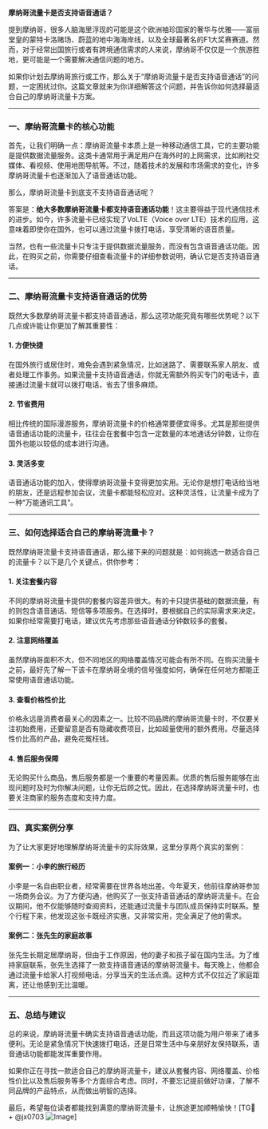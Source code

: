 **摩纳哥流量卡是否支持语音通话？**

提到摩纳哥，很多人脑海里浮现的可能是这个欧洲袖珍国家的奢华与优雅——富丽堂皇的蒙特卡洛赌场、蔚蓝的地中海海岸线，以及全球最著名的F1大奖赛赛道。然而，对于经常出国旅行或者有跨境通信需求的人来说，摩纳哥不仅仅是一个旅游胜地，更可能是一个需要解决通信问题的地方。

如果你计划去摩纳哥旅行或工作，那么关于“摩纳哥流量卡是否支持语音通话”的问题，一定困扰过你。这篇文章就来为你详细解答这个问题，并告诉你如何选择最适合自己的摩纳哥流量卡方案。

---

### **一、摩纳哥流量卡的核心功能**

首先，让我们明确一点：摩纳哥流量卡本质上是一种移动通信工具，它的主要功能是提供数据流量服务。这类卡通常用于满足用户在海外时的上网需求，比如刷社交媒体、看视频、使用地图导航等。不过，随着技术的发展和市场需求的变化，许多摩纳哥流量卡也逐渐加入了语音通话功能。

那么，摩纳哥流量卡到底支不支持语音通话呢？

答案是：**绝大多数摩纳哥流量卡都支持语音通话功能**！这主要得益于现代通信技术的进步。如今，许多流量卡已经实现了VoLTE（Voice over LTE）技术的应用，这意味着即使你在国外，也可以通过流量卡拨打电话，享受清晰的语音质量。

当然，也有一些流量卡只专注于提供数据流量服务，而没有包含语音通话功能。因此，在购买之前，你需要仔细查看流量卡的详细参数说明，确认它是否支持语音通话。

---

### **二、摩纳哥流量卡支持语音通话的优势**

既然大多数摩纳哥流量卡都支持语音通话，那么这项功能究竟有哪些优势呢？以下几点或许能让你更加了解其重要性：

#### 1. **方便快捷**
在国外旅行或居住时，难免会遇到紧急情况，比如迷路了、需要联系家人朋友、或者处理工作事务。如果流量卡支持语音通话，你就无需额外购买专门的电话卡，直接通过流量卡就可以拨打电话，省去了很多麻烦。

#### 2. **节省费用**
相比传统的国际漫游服务，摩纳哥流量卡的价格通常要便宜得多。尤其是那些提供语音通话功能的流量卡，往往会在套餐中包含一定数量的本地通话分钟数，让你在国外也能以较低的成本进行沟通。

#### 3. **灵活多变**
语音通话功能的加入，使得摩纳哥流量卡变得更加实用。无论你是想打电话给当地的朋友，还是远程参加会议，流量卡都能轻松应对。这种灵活性，让流量卡成为了一种“万能通讯工具”。

---

### **三、如何选择适合自己的摩纳哥流量卡？**

既然摩纳哥流量卡支持语音通话，那么接下来的问题就是：如何挑选一款适合自己的流量卡？以下是几个关键点，供你参考：

#### 1. **关注套餐内容**
不同的摩纳哥流量卡提供的套餐内容差异很大。有的卡只提供基础的数据流量，有的则包含语音通话、短信等多项服务。在选择时，要根据自己的实际需求来决定。如果你经常需要打电话，建议优先考虑那些语音通话分钟数较多的套餐。

#### 2. **注意网络覆盖**
虽然摩纳哥面积不大，但不同地区的网络覆盖情况可能会有所不同。在购买流量卡之前，最好先了解一下该卡在摩纳哥全境的信号强度如何，确保在任何地方都能正常使用语音通话功能。

#### 3. **查看价格性价比**
价格永远是消费者最关心的因素之一。比较不同品牌的摩纳哥流量卡时，不仅要关注初始费用，还要留意是否有隐藏收费项目，比如超量使用的额外费用。尽量选择性价比高的产品，避免花冤枉钱。

#### 4. **售后服务保障**
无论购买什么商品，售后服务都是一个重要的考量因素。优质的售后服务能够在出现问题时及时为你解决问题，让你无后顾之忧。因此，在选择摩纳哥流量卡时，也要关注商家的服务态度和支持力度。

---

### **四、真实案例分享**

为了让大家更好地理解摩纳哥流量卡的实际效果，这里分享两个真实的案例：

#### 案例一：小李的旅行经历
小李是一名自由职业者，经常需要在世界各地出差。今年夏天，他前往摩纳哥参加一场商务会议。为了方便沟通，他购买了一张支持语音通话的摩纳哥流量卡。在会议期间，他不仅能够随时查阅资料，还能通过流量卡与团队成员保持实时联系。整个行程下来，他发现这张卡既经济实惠，又非常实用，完全满足了他的需求。

#### 案例二：张先生的家庭故事
张先生长期定居摩纳哥，但由于工作原因，他的妻子和孩子留在国内生活。为了维持家庭联系，张先生选择了一款支持语音通话的摩纳哥流量卡。每天晚上，他都会通过流量卡给家人打视频电话，分享当天的生活点滴。这种方式不仅拉近了家庭距离，还让他感到无比温暖。

---

### **五、总结与建议**

总的来说，摩纳哥流量卡确实支持语音通话功能，而且这项功能为用户带来了诸多便利。无论是紧急情况下快速拨打电话，还是日常生活中与亲朋好友保持联系，语音通话功能都能发挥重要作用。

如果你正在寻找一款适合自己的摩纳哥流量卡，建议从套餐内容、网络覆盖、价格性价比以及售后服务等多个方面综合考虑。同时，不要忘记提前做好功课，了解不同品牌的产品特点，从而做出明智的选择。

最后，希望每位读者都能找到满意的摩纳哥流量卡，让旅途更加顺畅愉快！[TG💪+ @jx0703 ![Image](https://github.com/user-attachments/assets/dbca1d08-cadb-493c-b0ec-ad6f7a83f270)]